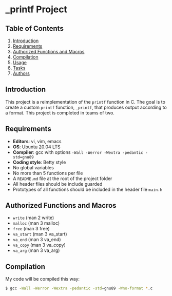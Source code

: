 # _printf Project

## Table of Contents
1. [Introduction](#introduction)
2. [Requirements](#requirements)
3. [Authorized Functions and Macros](#authorized-functions-and-macros)
4. [Compilation](#compilation)
5. [Usage](#usage)
6. [Tasks](#tasks)
7. [Authors](#authors)

## Introduction
This project is a reimplementation of the `printf` function in C. The goal is to create a custom `printf` function, `_printf`, that produces output according to a format. This project is completed in teams of two.

## Requirements
- **Editors**: vi, vim, emacs
- **OS**: Ubuntu 20.04 LTS
- **Compiler**: gcc with options `-Wall -Werror -Wextra -pedantic -std=gnu89`
- **Coding style**: Betty style
- No global variables
- No more than 5 functions per file
- A `README.md` file at the root of the project folder
- All header files should be include guarded
- Prototypes of all functions should be included in the header file `main.h`

## Authorized Functions and Macros
- `write` (man 2 write)
- `malloc` (man 3 malloc)
- `free` (man 3 free)
- `va_start` (man 3 va_start)
- `va_end` (man 3 va_end)
- `va_copy` (man 3 va_copy)
- `va_arg` (man 3 va_arg)

## Compilation
My code will be compiled this way:
```sh
$ gcc -Wall -Werror -Wextra -pedantic -std=gnu89 -Wno-format *.c
